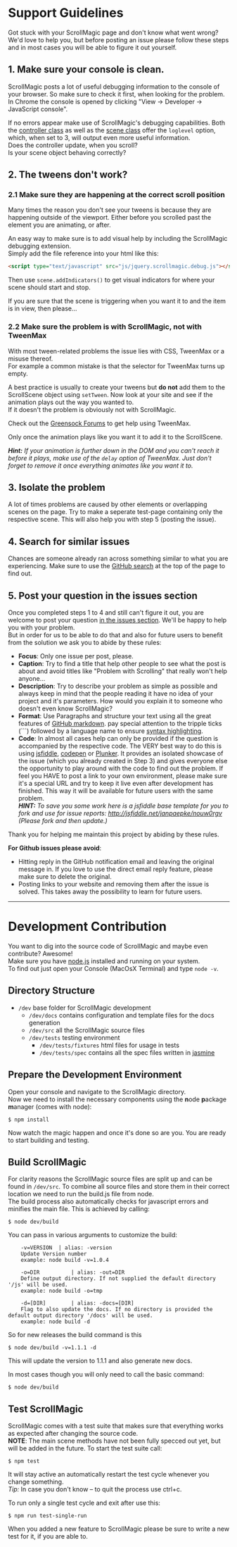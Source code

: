 # Support Guidelines

Got stuck with your ScrollMagic page and don't know what went wrong?  
We'd love to help you, but before posting an issue please follow these steps and in most cases you will be able to figure it out yourself.

## 1. Make sure your console is clean.
ScrollMagic posts a lot of useful debugging information to the console of your browser.
So make sure to check it first, when looking for the problem.  
In Chrome the console is opened by clicking "View -> Developer -> JavaScript console".

If no errors appear make use of ScrollMagic's debugging capabilities.
Both the [controller class](http://janpaepke.github.io/ScrollMagic/docs/ScrollMagic.html#ScrollMagic) as well as the [scene class](http://janpaepke.github.io/ScrollMagic/docs/ScrollScene.html#ScrollScene) offer the `loglevel` option, which, when set to 3, will output even more useful information.  
Does the controller update, when you scroll?  
Is your scene object behaving correctly?

## 2. The tweens don't work?

### 2.1 Make sure they are happening at the correct scroll position

Many times the reason you don't see your tweens is because they are happening outside of the viewport. Either before you scrolled past the element you are animating, or after.

An easy way to make sure is to add visual help by including the ScrollMagic debugging extension.  
Simply add the file reference into your html like this:
```html
<script type="text/javascript" src="js/jquery.scrollmagic.debug.js"></script>
```
Then use `scene.addIndicators()` to get visual indicators for where your scene should start and stop.

If you are sure that the scene is triggering when you want it to and the item is in view, then please...

### 2.2 Make sure the problem is with ScrollMagic, not with TweenMax
With most tween-related problems the issue lies with CSS, TweenMax or a misuse thereof.  
For example a common mistake is that the selector for TweenMax turns up empty.

A best practice is usually to create your tweens but **do not** add them to the ScrollScene object using `setTween`.
Now look at your site and see if the animation plays out the way you wanted to.  
If it doesn't the problem is obviously not with ScrollMagic.

Check out the [Greensock Forums](http://www.greensock.com/forums/forum/11-gsap/) to get help using TweenMax.

Only once the animation plays like you want it to add it to the ScrollScene.

_**Hint:** If your animation is further down in the DOM and you can't reach it before it plays, make use of the `delay` option of TweenMax. Just don't forget to remove it once everything animates like you want it to._


## 3. Isolate the problem
A lot of times problems are caused by other elements or overlapping scenes on the page. Try to make a seperate test-page containing only the respective scene. This will also help you with step 5 (posting the issue).

## 4. Search for similar issues
Chances are someone already ran across something similar to what you are experiencing.
Make sure to use the [GitHub search](https://github.com/janpaepke/ScrollMagic/search) at the top of the page to find out.

## 5. Post your question in the issues section
Once you completed steps 1 to 4 and still can't figure it out, you are welcome to post your question [in the issues section](https://github.com/janpaepke/ScrollMagic/issues). We'll be happy to help you with your problem.  
But in order for us to be able to do that and also for future users to benefit from the solution we ask you to abide by these rules:
 - **Focus**: Only one issue per post, please.
 - **Caption**: Try to find a title that help other people to see what the post is about and avoid titles like "Problem with Scrolling" that really won't help anyone...
 - **Description**: Try to describe your problem as simple as possible and always keep in mind that the people reading it have no idea of your project and it's parameters. How would you explain it to someone who doesn't even know ScrollMagic?
 - **Format**: Use Paragraphs and structure your text using all the great features of [GitHub markdown](https://help.github.com/articles/github-flavored-markdown). pay special attention to the tripple ticks (```) followed by a language name to ensure [syntax highlighting](https://help.github.com/articles/github-flavored-markdown#syntax-highlighting).
 - **Code**: In almost all cases help can only be provided if the question is accompanied by the respective code. The VERY best way to do this is using [jsfiddle](http://jsfiddle.net/), [codepen](http://codepen.io/) or [Plunker](http://plnkr.co/edit). It provides an isolated showcase of the issue (which you already created in Step 3) and gives everyone else the opportunity to play around with the code to find out the problem. If feel you HAVE to post a link to your own environment, please make sure it's a special URL and try to keep it live even after development has finished. This way it will be available for future users with the same problem.  
*__HINT:__ To save you some work here is a jsfiddle base template for you to fork and use for issue reports: http://jsfiddle.net/janpaepke/nouw0rgv (Please fork and then update.)*

Thank you for helping me maintain this project by abiding by these rules.

**For Github issues please avoid**:
- Hitting reply in the GitHub notification email and leaving the original message in. If you love to use the direct email reply feature, please make sure to delete the original.
- Posting links to your website and removing them after the issue is solved. This takes away the possibility to learn for future users.

---
# Development Contribution
You want to dig into the source code of ScrollMagic and maybe even contribute? Awesome!  
Make sure you have [node.js](http://nodejs.org) installed and running on your system.  
To find out just open your Console (MacOsX Terminal) and type `node -v`.

## Directory Structure
* `/dev` base folder for ScrollMagic development
	* `/dev/docs` contains configuration and template files for the docs generation
	* `/dev/src` all the ScrollMagic source files
	* `/dev/tests` testing environment
		* `/dev/tests/fixtures` html files for usage in tests
		* `/dev/tests/spec` contains all the spec files written in [jasmine](http://jasmine.github.io)

## Prepare the Development Environment
Open your console and navigate to the ScrollMagic directory.  
Now we need to install the necessary components using the <b>n</b>ode <b>p</b>ackage <b>m</b>anager (comes with node):
```Shell
$ npm install
```
Now watch the magic happen and once it's done so are you. You are ready to start building and testing.

## Build ScrollMagic
For clarity reasons the ScrollMagic source files are split up and can be found in `/dev/src`.
To combine all source files and store them in their correct location we need to run the build.js file from node.  
The build process also automatically checks for javascript errors and minifies the main file.
This is achieved by calling:
```Shell
$ node dev/build
```
You can pass in various arguments to customize the build:
```
 	-v=VERSION	| alias: -version
 	Update Version number
 	example: node build -v=1.0.4
 	
 	-o=DIR			| alias: -out=DIR
 	Define output directory. If not supplied the default directory '/js' will be used.
 	example: node build -o=tmp
 	
 	-d=[DIR]		| alias: -docs=[DIR]
 	Flag to also update the docs. If no directory is provided the default output directory '/docs' will be used.
 	example: node build -d
```
So for new releases the build command is this
```Shell
$ node dev/build -v=1.1.1 -d
```
This will update the version to 1.1.1 and also generate new docs.  

In most cases though you will only need to call the basic command:
```Shell
$ node dev/build
```

## Test ScrollMagic
ScrollMagic comes with a test suite that makes sure that everything works as expected after changing the source code.  
**NOTE**: The main scene methods have not been fully specced out yet, but will be added in the future.
To start the test suite call:
```Shell
$ npm test
```
It will stay active an automatically restart the test cycle whenever you change something.  
*Tip:* In case you don't know – to quit the process use ctrl+c.

To run only a single test cycle and exit after use this:
```Shell
$ npm run test-single-run
```

When you added a new feature to ScrollMagic please be sure to write a new test for it, if you are able to.
